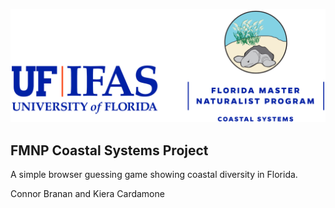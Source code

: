 ![UF|IFAS Florida Master Naturalist Program: Coastal Systems](images/FMNP_Coastal_Systems_Color_IFAS_Horz_Web.png)

## FMNP Coastal Systems Project
A simple browser guessing game showing coastal diversity in Florida.

Connor Branan and Kiera Cardamone
